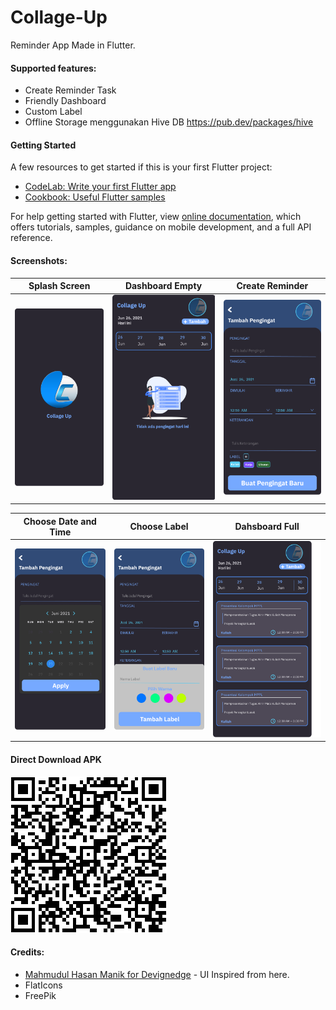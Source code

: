 # Collage-Up
Reminder App Made in Flutter.
 
#### Supported features:
- Create Reminder Task
- Friendly Dashboard
- Custom Label 
- Offline Storage menggunakan Hive DB https://pub.dev/packages/hive

#### Getting Started

A few resources to get started if this is your first Flutter project:

- [CodeLab: Write your first Flutter app](https://flutter.dev/docs/get-started/codelab)
- [Cookbook: Useful Flutter samples](https://flutter.dev/docs/cookbook)

For help getting started with Flutter, view
[online documentation](https://flutter.dev/docs), which offers tutorials,
samples, guidance on mobile development, and a full API reference.


#### Screenshots:

  Splash Screen              |   Dashboard Empty | Create Reminder
:-------------------------:|:-------------------------:|:---------------------:
![](https://github.com/dalpan/Collage-Up/blob/main/Screenshoot/Splash_Screen_CollageUp.png?raw=true)|![](https://github.com/dalpan/Collage-Up/blob/main/Screenshoot/Dashboard_Empty_Collag-Up.png?raw=true)|![](https://github.com/dalpan/Collage-Up/blob/main/Screenshoot/Fitur_Penambah_Data_CollageUp.png?raw=true)

  Choose Date and Time              |   Choose Label | Dahsboard Full
:-------------------------:|:-------------------------:|:---------------------:
![](https://github.com/dalpan/Collage-Up/blob/main/Screenshoot/Memilih_Tanggal_CollageUp.png?raw=true)|![](https://github.com/dalpan/Collage-Up/blob/main/Screenshoot/Fitur_Penambah_Label_CollageUp.png?raw=true)|![](https://github.com/dalpan/Collage-Up/blob/main/Screenshoot/Dashboard_Full_CollageUp.png?raw=true)

#### Direct Download APK
![](https://github.com/dalpan/Collage-Up/blob/main/Screenshoot/Collage-Up.png?raw=true)

#### Credits:

- [Mahmudul Hasan Manik for Devignedge](https://dribbble.com/shots/14156535-Taskito-Task-Management-App) - UI Inspired from here.
- FlatIcons
- FreePik

